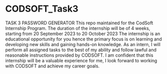 # CODSOFT_Task3
TASK 3 PASSWORD GENERATOR
This repo maintained for the CodSoft Internship Program. The duration of the internship will be of 4 weeks, starting from 20 September 2023 to 20 October 2023 The internship is an educational opportunity for you hence the primary focus is on learning and developing new skills and gaining hands-on knowledge. As an intern, I will perform all assigned tasks to the best of my ability and follow lawful and reasonable instructions provided by CODSOFT. I am confident that this internship will be a valuable experience for me, I look forward to working with CODSOFT and achieve my career goals.
